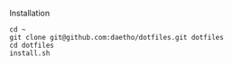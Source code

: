 Installation

    cd ~
    git clone git@github.com:daetho/dotfiles.git dotfiles
    cd dotfiles
    install.sh
